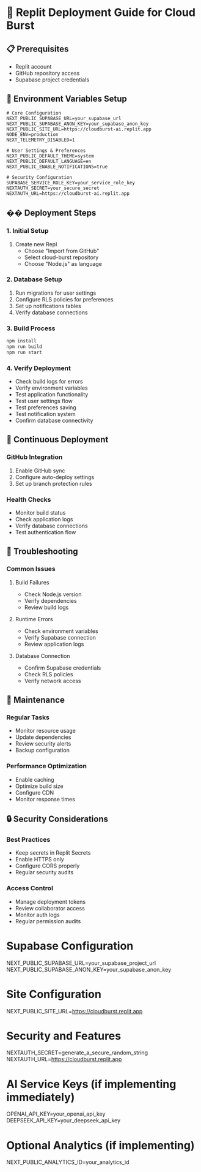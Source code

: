 # 🚀 Replit Deployment Guide for Cloud Burst

## 📋 Prerequisites
- Replit account
- GitHub repository access
- Supabase project credentials

## 🔑 Environment Variables Setup
```env
# Core Configuration
NEXT_PUBLIC_SUPABASE_URL=your_supabase_url
NEXT_PUBLIC_SUPABASE_ANON_KEY=your_supabase_anon_key
NEXT_PUBLIC_SITE_URL=https://cloudburst-ai.replit.app
NODE_ENV=production
NEXT_TELEMETRY_DISABLED=1

# User Settings & Preferences
NEXT_PUBLIC_DEFAULT_THEME=system
NEXT_PUBLIC_DEFAULT_LANGUAGE=en
NEXT_PUBLIC_ENABLE_NOTIFICATIONS=true

# Security Configuration
SUPABASE_SERVICE_ROLE_KEY=your_service_role_key
NEXTAUTH_SECRET=your_secure_secret
NEXTAUTH_URL=https://cloudburst-ai.replit.app
```

## ��️ Deployment Steps

### 1. Initial Setup
1. Create new Repl
   - Choose "Import from GitHub"
   - Select cloud-burst repository
   - Choose "Node.js" as language

### 2. Database Setup
1. Run migrations for user settings
2. Configure RLS policies for preferences
3. Set up notifications tables
4. Verify database connections

### 3. Build Process
```bash
npm install
npm run build
npm run start
```

### 4. Verify Deployment
- Check build logs for errors
- Verify environment variables
- Test application functionality
- Test user settings flow
- Test preferences saving
- Test notification system
- Confirm database connectivity

## 🔄 Continuous Deployment

### GitHub Integration
1. Enable GitHub sync
2. Configure auto-deploy settings
3. Set up branch protection rules

### Health Checks
- Monitor build status
- Check application logs
- Verify database connections
- Test authentication flow

## 🚨 Troubleshooting

### Common Issues
1. Build Failures
   - Check Node.js version
   - Verify dependencies
   - Review build logs

2. Runtime Errors
   - Check environment variables
   - Verify Supabase connection
   - Review application logs

3. Database Connection
   - Confirm Supabase credentials
   - Check RLS policies
   - Verify network access

## 📝 Maintenance

### Regular Tasks
- Monitor resource usage
- Update dependencies
- Review security alerts
- Backup configuration

### Performance Optimization
- Enable caching
- Optimize build size
- Configure CDN
- Monitor response times

## 🔒 Security Considerations

### Best Practices
- Keep secrets in Replit Secrets
- Enable HTTPS only
- Configure CORS properly
- Regular security audits

### Access Control
- Manage deployment tokens
- Review collaborator access
- Monitor auth logs
- Regular permission audits 

# Supabase Configuration
NEXT_PUBLIC_SUPABASE_URL=your_supabase_project_url
NEXT_PUBLIC_SUPABASE_ANON_KEY=your_supabase_anon_key

# Site Configuration
NEXT_PUBLIC_SITE_URL=https://cloudburst.replit.app

# Security and Features
NEXTAUTH_SECRET=generate_a_secure_random_string
NEXTAUTH_URL=https://cloudburst.replit.app

# AI Service Keys (if implementing immediately)
OPENAI_API_KEY=your_openai_api_key
DEEPSEEK_API_KEY=your_deepseek_api_key

# Optional Analytics (if implementing)
NEXT_PUBLIC_ANALYTICS_ID=your_analytics_id